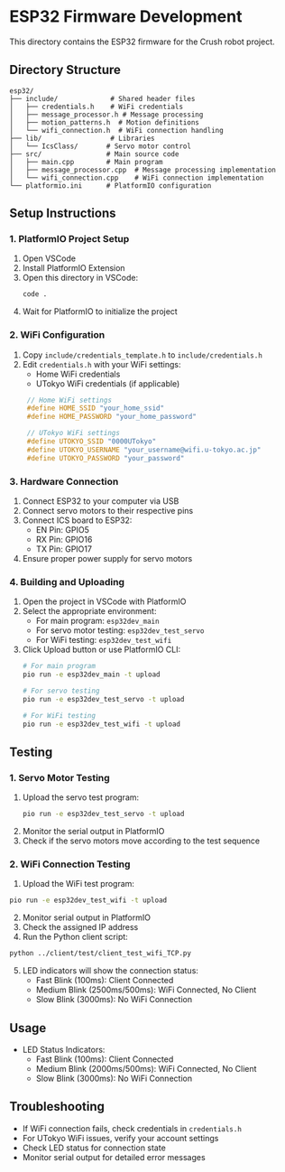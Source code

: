 # ESP32 Firmware Development

This directory contains the ESP32 firmware for the Crush robot project.

## Directory Structure
```plaintext
esp32/
├── include/             # Shared header files
│   ├── credentials.h    # WiFi credentials
│   ├── message_processor.h # Message processing
│   ├── motion_patterns.h  # Motion definitions
│   └── wifi_connection.h  # WiFi connection handling
├── lib/                 # Libraries
│   └── IcsClass/       # Servo motor control
├── src/                # Main source code
│   ├── main.cpp        # Main program
│   ├── message_processor.cpp  # Message processing implementation
│   └── wifi_connection.cpp    # WiFi connection implementation
└── platformio.ini      # PlatformIO configuration
```

## Setup Instructions

### 1. PlatformIO Project Setup
1. Open VSCode
2. Install PlatformIO Extension
3. Open this directory in VSCode:
   ```bash
   code .
   ```
4. Wait for PlatformIO to initialize the project


### 2. WiFi Configuration
1. Copy `include/credentials_template.h` to `include/credentials.h`
2. Edit `credentials.h` with your WiFi settings:
   - Home WiFi credentials
   - UTokyo WiFi credentials (if applicable)
   ```cpp
    // Home WiFi settings
    #define HOME_SSID "your_home_ssid"
    #define HOME_PASSWORD "your_home_password"

    // UTokyo WiFi settings
    #define UTOKYO_SSID "0000UTokyo"
    #define UTOKYO_USERNAME "your_username@wifi.u-tokyo.ac.jp"
    #define UTOKYO_PASSWORD "your_password"
   ```

### 3. Hardware Connection
1. Connect ESP32 to your computer via USB
2. Connect servo motors to their respective pins
3. Connect ICS board to ESP32:
   - EN Pin: GPIO5
   - RX Pin: GPIO16
   - TX Pin: GPIO17
4. Ensure proper power supply for servo motors

### 4. Building and Uploading
1. Open the project in VSCode with PlatformIO
2. Select the appropriate environment:
   - For main program: `esp32dev_main`
   - For servo motor testing: `esp32dev_test_servo`
   - For WiFi testing: `esp32dev_test_wifi`
3. Click Upload button or use PlatformIO CLI:
   ```bash
   # For main program
   pio run -e esp32dev_main -t upload
   
   # For servo testing
   pio run -e esp32dev_test_servo -t upload
   
   # For WiFi testing
   pio run -e esp32dev_test_wifi -t upload

## Testing
### 1. Servo Motor Testing
1. Upload the servo test program:
   ```bash
   pio run -e esp32dev_test_servo -t upload
    ```
2. Monitor the serial output in PlatformIO
3. Check if the servo motors move according to the test sequence

### 2. WiFi Connection Testing

1. Upload the WiFi test program:
```bash
pio run -e esp32dev_test_wifi -t upload
```
2. Monitor serial output in PlatformIO
3. Check the assigned IP address
4. Run the Python client script:
```bash
python ../client/test/client_test_wifi_TCP.py
```

5. LED indicators will show the connection status:
    - Fast Blink (100ms): Client Connected
    - Medium Blink (2500ms/500ms): WiFi Connected, No Client
    - Slow Blink (3000ms): No WiFi Connection


## Usage
- LED Status Indicators:
  - Fast Blink (100ms): Client Connected
  - Medium Blink (2000ms/500ms): WiFi Connected, No Client
  - Slow Blink (3000ms): No WiFi Connection

## Troubleshooting
- If WiFi connection fails, check credentials in `credentials.h`
- For UTokyo WiFi issues, verify your account settings
- Check LED status for connection state
- Monitor serial output for detailed error messages
